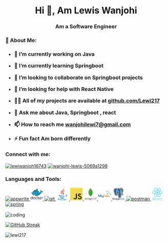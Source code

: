<h1 align="center">Hi 👋, Am Lewis Wanjohi </h1>
<h3 align="center">Am a Software Engineer</h3>

<h3>💫 About Me:<h3/>

- 🔭 I’m currently working on **Java**

- 🌱 I’m currently learning **Springboot**

- 👯 I’m looking to collaborate on **Springboot projects**

- 🤝 I’m looking for help with **React Native**

- 👨‍💻 All of my projects are available at [github.com/Lewi217](github.com/Lewi217)

- 💬 Ask me about **Java, Springboot , react**

- 📫 How to reach me **wanjohilewi7@gmail.com**

- ⚡ Fun fact **Am born differently**

<h3 align="left">Connect with me:</h3>
<p align="left">
<a href="https://twitter.com/lewiwanjoh16743" target="blank"><img align="center" src="https://raw.githubusercontent.com/rahuldkjain/github-profile-readme-generator/master/src/images/icons/Social/twitter.svg" alt="lewiwanjoh16743" height="30" width="40" /></a>
<a href="https://linkedin.com/in/wanjohi-lewis-5069a1298" target="blank"><img align="center" src="https://raw.githubusercontent.com/rahuldkjain/github-profile-readme-generator/master/src/images/icons/Social/linked-in-alt.svg" alt="wanjohi-lewis-5069a1298" height="30" width="40" /></a>
</p>

<h3 align="left">Languages and Tools:</h3>
<p align="left"> <a href="https://appwrite.io" target="_blank" rel="noreferrer"> <img src="https://www.vectorlogo.zone/logos/appwriteio/appwriteio-icon.svg" alt="appwrite" width="40" height="40"/> </a> <a href="https://www.docker.com/" target="_blank" rel="noreferrer"> <img src="https://raw.githubusercontent.com/devicons/devicon/master/icons/docker/docker-original-wordmark.svg" alt="docker" width="40" height="40"/> </a> <a href="https://git-scm.com/" target="_blank" rel="noreferrer"> <img src="https://www.vectorlogo.zone/logos/git-scm/git-scm-icon.svg" alt="git" width="40" height="40"/> </a> <a href="https://www.java.com" target="_blank" rel="noreferrer"> <img src="https://raw.githubusercontent.com/devicons/devicon/master/icons/java/java-original.svg" alt="java" width="40" height="40"/> </a> <a href="https://developer.mozilla.org/en-US/docs/Web/JavaScript" target="_blank" rel="noreferrer"> <img src="https://raw.githubusercontent.com/devicons/devicon/master/icons/javascript/javascript-original.svg" alt="javascript" width="40" height="40"/> </a> <a href="https://www.mongodb.com/" target="_blank" rel="noreferrer"> <img src="https://raw.githubusercontent.com/devicons/devicon/master/icons/mongodb/mongodb-original-wordmark.svg" alt="mongodb" width="40" height="40"/> </a> <a href="https://www.mysql.com/" target="_blank" rel="noreferrer"> <img src="https://raw.githubusercontent.com/devicons/devicon/master/icons/mysql/mysql-original-wordmark.svg" alt="mysql" width="40" height="40"/> </a> <a href="https://www.postgresql.org" target="_blank" rel="noreferrer"> <img src="https://raw.githubusercontent.com/devicons/devicon/master/icons/postgresql/postgresql-original-wordmark.svg" alt="postgresql" width="40" height="40"/> </a> <a href="https://postman.com" target="_blank" rel="noreferrer"> <img src="https://www.vectorlogo.zone/logos/getpostman/getpostman-icon.svg" alt="postman" width="40" height="40"/> </a> <a href="https://www.python.org" target="_blank" rel="noreferrer">  </a> <a href="https://reactjs.org/" target="_blank" rel="noreferrer"> <img src="https://raw.githubusercontent.com/devicons/devicon/master/icons/react/react-original-wordmark.svg" alt="react" width="40" height="40"/> </a> <a href="https://reactnative.dev/" target="_blank" rel="noreferrer"> </a> <a href="https://spring.io/" target="_blank" rel="noreferrer"> <img src="https://www.vectorlogo.zone/logos/springio/springio-icon.svg" alt="spring" width="40" height="40"/> </a> </p>


<img align="center" alt="coding" width="350" src="https://developers.giphy.com/branch/master/static/api-512d36c09662682717108a38bbb5c57d.gif">





[![GitHub Streak](https://streak-stats.demolab.com?user=Lewi217)](https://git.io/streak-stats)



<p><img align="center" src="https://github-readme-stats.vercel.app/api/top-langs?username=lewi217&show_icons=true&locale=en&layout=compact" alt="lewi217" /></p>


